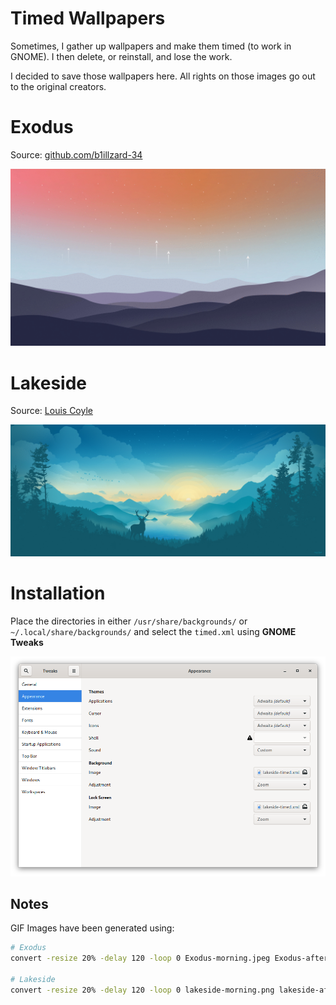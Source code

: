 # Timed Wallpapers

Sometimes, I gather up wallpapers and make them timed (to work in GNOME). I then delete, or reinstall, and lose the work.

I decided to save those wallpapers here. All rights on those images go out to the original creators.


# Exodus

Source: [github.com/b1illzard-34](https://github.com/b1izzard-34/Dynamic-gnome-wallpapers)

![Exodus](previews/exodus_preview.gif)

# Lakeside

Source: [Louis Coyle](https://dribbble.com/shots/6498887-Lakeside-2019)

![Lakeside](previews/lakeside_preview.gif)

# Installation

Place the directories in either `/usr/share/backgrounds/` or `~/.local/share/backgrounds/` and select the `timed.xml` using **GNOME Tweaks**

![gnome-tweaks](./gnome-tweaks.png)


## Notes

GIF Images have been generated using:

```bash
# Exodus
convert -resize 20% -delay 120 -loop 0 Exodus-morning.jpeg Exodus-afternoon.jpeg Exodus-evening.jpeg Exodus-night.jpeg exodus_preview.gif

# Lakeside
convert -resize 20% -delay 120 -loop 0 lakeside-morning.png lakeside-afternoon.png lakeside-evening.png lakeside-night.png lakeside_preview.gif
```
